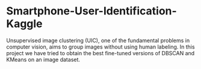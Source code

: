 # Smartphone-User-Identification-Kaggle

Unsupervised image clustering (UIC), one of the fundamental problems in computer vision, aims to group images without using human labeling. In this project we have tried to obtain the best fine-tuned versions of DBSCAN and KMeans on an image dataset. 
